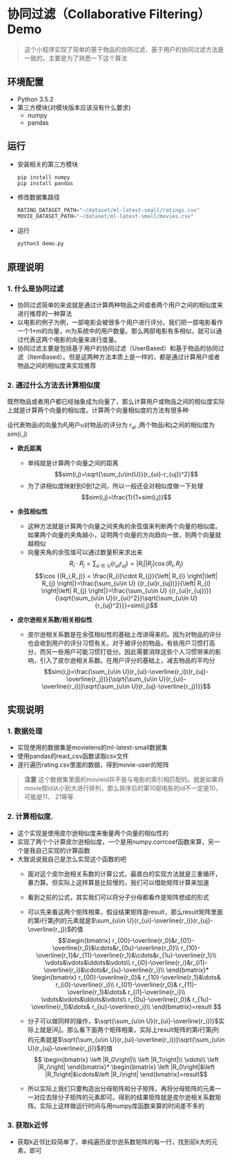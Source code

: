 # 协同过滤（Collaborative Filtering）Demo
> 这个小程序实现了简单的基于物品的协同过滤，基于用户的协同过滤方法是一致的。主要是为了熟悉一下这个算法

## 环境配置
- Python 3.5.2
- 第三方模块(对模块版本应该没有什么要求)
  - numpy
  - pandas

## 运行
- 安装相关的第三方模块
  ```shell
  pip install numpy
  pip install pandas
  ```
- 修改数据集路径
  ```python
  RATING_DATASET_PATH="~/dataset/ml-latest-small/ratings.csv"
  MOVIE_DATASET_PATH="~/dataset/ml-latest-small/movies.csv"
  ```
- 运行
  ```python
  python3 demo.py
  ```

## 原理说明
### 1. 什么是协同过滤
- 协同过滤简单的来说就是通过计算两种物品之间或者两个用户之间的相似度来进行推荐的一种算法
- 以电影的例子为例，一部电影会被很多个用户进行评分。我们把一部电影看作一个1×m的向量，m为系统中的用户数量。那么两部电影有多相似，就可以通过代表这两个电影的向量来进行度量。
- 协同过滤主要是包括基于用户的协同过滤（UserBased）和基于物品的协同过滤（ItemBased）。但是这两种方法本质上是一样的，都是通过计算用户或者物品之间的相似度来实现推荐
### 2. 通过什么方法去计算相似度
既然物品或者用户都已经抽象成为向量了，那么计算用户或物品之间的相似度实际上就是计算两个向量的相似度。计算两个向量相似度的方法有很多种

设代表物品i的向量为$R_i$用户u对物品i的评分为 $r_{ui}$ ,两个物品i和j之间的相似度为 $sim(i,j)$ 
- **欧氏距离** 
  - 单纯就是计算两个向量之间的距离
    $$sim(i,j)=\sqrt{\sum_{u\in{U}}(r_{ui}-r_{uj})^2}$$
  - 为了讲相似度映射到0到1之间，所以一般还会对相似度做一下处理 
   $$sim(i,j)=\frac{1}{1+sim(i,j)}$$

- **余弦相似性**
  - 这种方法就是计算两个向量之间夹角的余弦值来判断两个向量的相似度。如果两个向量的夹角越小，证明两个向量的方向趋向一致，则两个向量就越相似
  - 向量夹角的余弦值可以通过数量积来求出来 
     $$R_{i}\cdot R_{j}=\sum_{u\in U} {(r_{ui}r_{uj})}= \left| R_{i} \right|\left| R_{j} \right|\cos {(R_i,R_j)}$$
     $$\cos {(R_i,R_j)} = \frac{R_{i}\cdot R_{j}}{\left| R_{i} \right|\left| R_{j} \right|}=\frac{\sum_{u\in U} {(r_{ui}r_{uj})}}{\left| R_{i} \right|\left| R_{j} \right|}=\frac{\sum_{u\in U} {(r_{ui}r_{uj})}}{\sqrt{\sum_{u\in U}{r_{ui}^2}}\sqrt{\sum_{u\in U}{r_{uj}^2}}}=sim(i,j)$$

- **皮尔逊相关系数/相关相似性**
  - 皮尔逊相关系数是在余弦相似性的基础上改进得来的。因为对物品的评分也会收到用户的评分习惯有关。对于被评分的物品，有些用户习惯打高分，而另一些用户可能习惯打低分。因此需要消除这些个人习惯带来的影响，引入了皮尔逊相关系数。在用户评分的基础上，减去物品的平均分
   $$sim(i,j)=\frac{\sum_{u\in U}(r_{ui}-\overline{r_i})(r_{uj}-\overline{r_j})}{\sqrt{\sum_{u\in U}(r_{ui}-\overline{r_i})}\sqrt{\sum_{u\in U}(r_{uj}-\overline{r_j})}}$$

## 实现说明
### 1. 数据处理
- 实现使用的数据集是movielens的ml-latest-small数据集
- 使用pandas的read_csv函数读取csv文件
- 逐行遍历rating.csv里面的数据，得到movie-user的矩阵
> **注意** 这个数据集里面的movieid并不是与电影的索引相匹配的。就是如果将movie按id从小到大进行排列，那么排序后的第10部电影的id不一定是10，可能是11、 21等等
### 2. 计算相似度.
- 这个实现是使用皮尔逊相似度来衡量两个向量的相似性的
- 实现了两个个计算皮尔逊相似度，一个是用numpy.corrcoef函数来算，另一个是我自己实现的计算函数
- 大致说说我自己是怎么实现这个函数的吧
  - 面对这个皮尔逊相关系数的计算公式，最直白的实现方法就是三重循环，暴力算。但实际上这样算是比较慢的，我们可以借助矩阵计算来加速
  - 看到之前的公式，其实我们可以将分子分母都看作是矩阵想成的形式
  - 可以先来看这两个矩阵相乘，假设结果矩阵是result，那么result矩阵里面的第i行第j列的元素就是$\sum_{u\in U}(r_{ui}-\overline{r_i})(r_{uj}-\overline{r_j})$的值
   $$\begin{bmatrix}
       r_{00}-\overline{r_0}&r_{01}-\overline{r_0}&\cdots&r_{0u}-\overline{r_0}\\
       r_{10}-\overline{r_1}&r_{11}-\overline{r_1}&\cdots&r_{1u}-\overline{r_1}\\
       \vdots&\vdots&\ddots&\vdots\\ 
       r_{i0}-\overline{r_i}&r_{i1}-\overline{r_i}&\cdots&r_{iu}-\overline{r_i}\\
   \end{bmatrix}*
    \begin{bmatrix}
       r_{00}-\overline{r_0}& r_{10}-\overline{r_1}&\dots& r_{i0}-\overline{r_i}\\
       r_{01}-\overline{r_0}& r_{11}-\overline{r_1}&\dots& r_{i1}-\overline{r_i}\\
        \vdots&\vdots&\ddots&\vdots\\ 
       r_{0u}-\overline{r_0}& r_{1u}-\overline{r_1}&\dots& r_{iu}-\overline{r_i}\\
   \end{bmatrix}=result $$
        
  - 分子可以做同样的操作，$\sqrt{\sum_{u\in U}(r_{ui}-\overline{r_i})}$实际上就是$\left |R_i\right|$。那么看下面两个矩阵相乘，实际上result矩阵的第i行第j列的元素就是$\sqrt{\sum_{u\in U}(r_{ui}-\overline{r_i})}\sqrt{\sum_{u\in U}(r_{uj}-\overline{r_j})}$的值
    $$ \begin{bmatrix}
        \left |R_0\right|\\
        \left |R_1\right|\\
        \vdots\\
        \left |R_i\right|
    \end{bmatrix}*
    \begin{bmatrix}
        \left |R_0\right|&\left |R_1\right|&\cdots&\left |R_i\right|
    \end{bmatrix}=result$$

  - 所以实际上我们只要构造出分母矩阵和分子矩阵，再将分母矩阵的元素一一对应去除分子矩阵的元素即可。得到的结果矩阵就是皮尔逊相关系数矩阵。实际上这样做运行时间与用numpy库函数来算的时间差不多的
### 3. 获取k近邻
- 获取k近邻比较简单了，单纯遍历皮尔逊系数矩阵的每一行，找到前k大的元素，即可